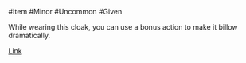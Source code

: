 #Item 
#Minor
#Uncommon 
#Given

While wearing this cloak, you can use a bonus action to make it billow dramatically.

[Link](https://5e.tools/items.html#cloak%20of%20billowing_xge)